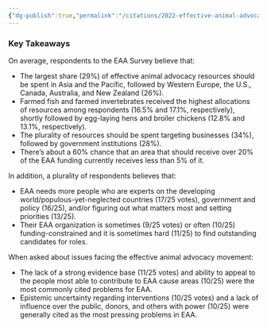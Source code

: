 ```yaml
---
{"dg-publish":true,"permalink":"/citations/2022-effective-animal-advocacy-forum-survey-results-and-analysis-rethink-priorities/","tags":["#strategy","#movement_building"],"created":"2025-10-23T17:42:44.663+01:00","updated":"2025-10-23T17:42:44.663+01:00"}
---
```


### Key Takeaways

On average, respondents to the EAA Survey believe that:

*   The largest share (29%) of effective animal advocacy resources should be spent in Asia and the Pacific, followed by Western Europe, the U.S., Canada, Australia, and New Zealand (26%).
*   Farmed fish and farmed invertebrates received the highest allocations of resources among respondents (16.5% and 17.1%, respectively), shortly followed by egg-laying hens and broiler chickens (12.8% and 13.1%, respectively).
*   The plurality of resources should be spent targeting businesses (34%), followed by government institutions (28%).
*   There’s about a 60% chance that an area that should receive over 20% of the EAA funding currently receives less than 5% of it.

In addition, a plurality of respondents believes that:

*   EAA needs more people who are experts on the developing world/populous-yet-neglected countries (17/25 votes), government and policy (16/25), and/or figuring out what matters most and setting priorities (13/25).
*   Their EAA organization is sometimes (9/25 votes) or often (10/25) funding-constrained and it is sometimes hard (11/25) to find outstanding candidates for roles.

When asked about issues facing the effective animal advocacy movement:

*   The lack of a strong evidence base (11/25 votes) and ability to appeal to the people most able to contribute to EAA cause areas (10/25) were the most commonly cited problems for EAA.
*   Epistemic uncertainty regarding interventions (10/25 votes) and a lack of influence over the public, donors, and others with power (10/25) were generally cited as the most pressing problems in EAA.